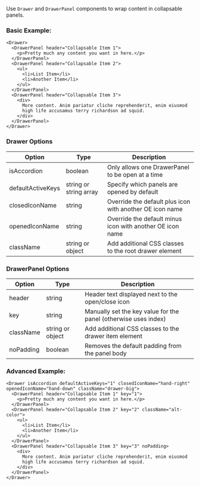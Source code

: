 Use ``Drawer`` and ``DrawerPanel`` components to wrap content in collapsable panels.

### Basic Example:
```
<Drawer>
  <DrawerPanel header="Collapsable Item 1">
    <p>Pretty much any content you want in here.</p>
  </DrawerPanel>
  <DrawerPanel header="Collapsable Item 2">
    <ul>
      <li>List Item</li>
      <li>Another Item</li>
    </ul>
  </DrawerPanel>
  <DrawerPanel header="Collapsable Item 3">
    <div>
      More content. Anim pariatur cliche reprehenderit, enim eiusmod
      high life accusamus terry richardson ad squid.
    </div>
  </DrawerPanel>
</Drawer>
```

### Drawer Options

Option            | Type                   | Description
----------------- | ---------------------- | ---------------------------------------------------------
isAccordion       | boolean                | Only allows one DrawerPanel to be open at a time
defaultActiveKeys | string or string array | Specify which panels are opened by default
closedIconName    | string                 | Override the default plus icon with another OE icon name
openedIconName    | string                 | Override the default minus icon with another OE icon name
className         | string or object       | Add additional CSS classes to the root drawer element

### DrawerPanel Options

Option    | Type             | Description
--------- | ---------------- | ---------------------------------------------------------------
header    | string           | Header text displayed next to the open/close icon
key       | string           | Manually set the key value for the panel (otherwise uses index)
className | string or object | Add additional CSS classes to the drawer item element
noPadding | boolean          | Removes the default padding from the panel body


### Advanced Example:
```
<Drawer isAccordion defaultActiveKeys="1" closedIconName="hand-right" openedIconName="hand-down" className="drawer-big">
  <DrawerPanel header="Collapsable Item 1" key="1">
    <p>Pretty much any content you want in here.</p>
  </DrawerPanel>
  <DrawerPanel header="Collapsable Item 2" key="2" className="alt-color">
    <ul>
      <li>List Item</li>
      <li>Another Item</li>
    </ul>
  </DrawerPanel>
  <DrawerPanel header="Collapsable Item 3" key="3" noPadding>
    <div>
      More content. Anim pariatur cliche reprehenderit, enim eiusmod
      high life accusamus terry richardson ad squid.
    </div>
  </DrawerPanel>
</Drawer>
```

